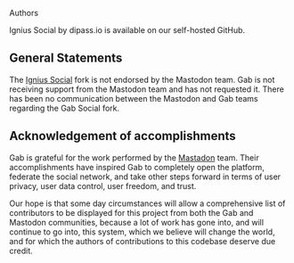 Authors

Ignius Social by dipass.io is available on our self-hosted GitHub.

## General Statements

The [Ignius Social](https://github.com/trasgoverde/ignsoc) fork is not endorsed by the Mastodon team. Gab is not receiving support from the Mastodon team and has not requested it. There has been no communication between the Mastodon and Gab teams regarding the Gab Social fork.

## Acknowledgement of accomplishments

Gab is grateful for the work performed by the [Mastadon](https://github.com/tootsuite/mastodon) team. Their accomplishments have inspired Gab to completely open the platform, federate the social network, and take other steps forward in terms of user privacy, user data control, user freedom, and trust.

Our hope is that some day circumstances will allow a comprehensive list of contributors to be displayed for this project from both the Gab and Mastodon communities, because a lot of work has gone into, and will continue to go into, this system, which we believe will change the world, and for which the authors of contributions to this codebase deserve due credit.